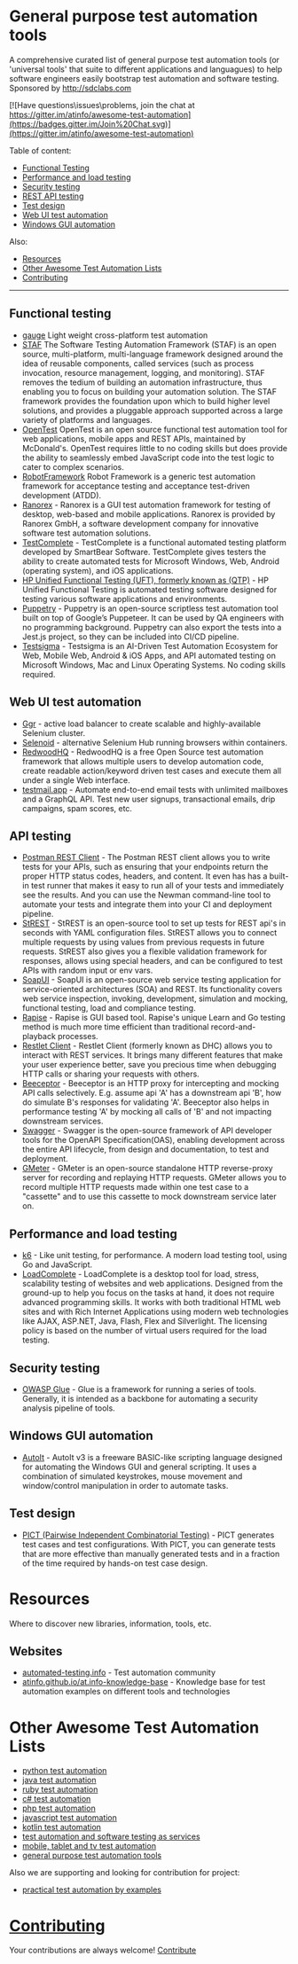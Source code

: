 # General purpose test automation tools

A comprehensive curated list of general purpose test automation tools (or 'universal tools' that suite to different applications and languagues) to help software engineers easily bootstrap test automation and software testing. Sponsored by http://sdclabs.com

[![Have questions\issues\problems, join the chat at https://gitter.im/atinfo/awesome-test-automation](https://badges.gitter.im/Join%20Chat.svg)](https://gitter.im/atinfo/awesome-test-automation)

Table of content:

- [Functional Testing](#functional-testing)
- [Performance and load testing](#performance-and-load-testing)
- [Security testing](#security-testing)
- [REST API testing](#api-testing)
- [Test design](#test-design)
- [Web UI test automation](#web-ui-test-automation)
- [Windows GUI automation](#windows-gui-automation)

Also:

- [Resources](#resources)
- [Other Awesome Test Automation Lists](#other-awesome-test-automation-lists)
- [Contributing](#contributing)

---

## Functional testing
* [gauge](http://getgauge.io) Light weight cross-platform test automation
* [STAF](http://staf.sourceforge.net/) The Software Testing Automation Framework (STAF) is an open source, multi-platform, multi-language framework designed around the idea of reusable components, called services (such as process invocation, resource management, logging, and monitoring). STAF removes the tedium of building an automation infrastructure, thus enabling you to focus on building your automation solution. The STAF framework provides the foundation upon which to build higher level solutions, and provides a pluggable approach supported across a large variety of platforms and languages.
* [OpenTest](https://getopentest.org/) OpenTest is an open source functional test automation tool for web applications, mobile apps and REST APIs, maintained by McDonald's. OpenTest requires little to no coding skills but does provide the ability to seamlessly embed JavaScript code into the test logic to cater to complex scenarios.
* [RobotFramework](http://robotframework.org/) Robot Framework is a generic test automation framework for acceptance testing and acceptance test-driven development (ATDD).
* [Ranorex](http://www.ranorex.com/) - Ranorex is a GUI test automation framework for testing of desktop, web-based and mobile applications. Ranorex is provided by Ranorex GmbH, a software development company for innovative software test automation solutions.
* [TestComplete](https://smartbear.com/product/testcomplete/overview/) - TestComplete is a functional automated testing platform developed by SmartBear Software. TestComplete gives testers the ability to create automated tests for Microsoft Windows, Web, Android (operating system), and iOS applications.
* [HP Unified Functional Testing (UFT), formerly known as (QTP)](http://www8.hp.com/us/en/software-solutions/unified-functional-automated-testing/index.html) - HP Unified Functional Testing is automated testing software designed for testing various software applications and environments.
* [Puppetry](https://puppetry.app/) - Puppetry is an open-source scriptless test automation tool built on top of Google’s Puppeteer. It can be used by QA engineers with no programming background. Puppetry can also export the tests into a Jest.js project, so they can be  included into CI/CD pipeline.
* [Testsigma](https://testsigma.com/) - Testsigma is an AI-Driven Test Automation Ecosystem for Web, Mobile Web, Android & iOS Apps, and API automated testing on Microsoft Windows, Mac and Linux Operating Systems. No coding skills required.

## Web UI test automation
* [Ggr](https://github.com/aandryashin/ggr) - active load balancer to create scalable and highly-available Selenium cluster.
* [Selenoid](https://github.com/aandryashin/selenoid) - alternative Selenium Hub running browsers within containers.
* [RedwoodHQ](https://github.com/dmolchanenko/RedwoodHQ) - RedwoodHQ is a free Open Source test automation framework that allows multiple users to develop automation code, create readable action/keyword driven test cases and execute them all under a single Web interface.
* [testmail.app](https://testmail.app) - Automate end-to-end email tests with unlimited mailboxes and a GraphQL API. Test new user signups, transactional emails, drip campaigns, spam scores, etc.

## API testing

* [Postman REST Client](https://www.npmjs.com/package/postman-bdd) - The Postman REST client allows you to write tests for your APIs, such as ensuring that your endpoints return the proper HTTP status codes, headers, and content. It even has has a built-in test runner that makes it easy to run all of your tests and immediately see the results. And you can use the Newman command-line tool to automate your tests and integrate them into your CI and deployment pipeline.
* [StREST](https://github.com/eykrehbein/strest) - StREST is an open-source tool to set up tests for REST api's in seconds with YAML configuration files. StREST allows you to connect multiple requests by using values from previous requests in future requests. StREST also gives you a flexible validation framework for responses, allows using special headers, and can be configured to test APIs with random input or env vars.
* [SoapUI](https://www.soapui.org/) - SoapUI is an open-source web service testing application for service-oriented architectures (SOA) and REST. Its functionality covers web service inspection, invoking, development, simulation and mocking, functional testing, load and compliance testing.
* [Rapise](https://www.inflectra.com/Rapise/) - Rapise is GUI based tool. Rapise's unique Learn and Go testing method is much more time efficient than traditional record-and-playback processes. 
* [Restlet Client](https://chrome.google.com/webstore/detail/restlet-client-rest-api-t/aejoelaoggembcahagimdiliamlcdmfm) - Restlet Client (formerly known as DHC) allows you to interact with REST services. It brings many different features that make your user experience better, save you precious time when debugging HTTP calls or sharing your requests with others.
* [Beeceptor](https://beeceptor.com) - Beeceptor is an HTTP proxy for intercepting and mocking API calls selectively. E.g. assume api 'A' has a downstream api 'B', how do simulate B's responses for validating 'A'. Beeceptor also helps in performance testing 'A' by mocking all calls of 'B' and not impacting downstream services.
* [Swagger](https://swagger.io/) - Swagger is the open-source framework of API developer tools for the OpenAPI Specification(OAS), enabling development across the entire API lifecycle, from design and documentation, to test and deployment. 
* [GMeter](https://github.com/hexdigest/gmeter) - GMeter is an open-source standalone HTTP reverse-proxy server for recording and replaying HTTP requests. GMeter allows you to record multiple HTTP requests made within one test case to a "cassette" and to use this cassette to mock downstream service later on.

## Performance and load testing
* [k6](https://github.com/loadimpact/k6) - Like unit testing, for performance. A modern load testing tool, using Go and JavaScript.
* [LoadComplete](https://smartbear.com/product/loadcomplete/overview/) - LoadComplete is a desktop tool for load, stress, scalability testing of websites and web applications. Designed from the ground-up to help you focus on the tasks at hand, it does not require advanced programming skills. It works with both traditional HTML web sites and with Rich Internet Applications using modern web technologies like AJAX, ASP.NET, Java, Flash, Flex and Silverlight. The licensing policy is based on the number of virtual users required for the load testing.

## Security testing

* [OWASP Glue](https://github.com/OWASP/glue) - Glue is a framework for running a series of tools. Generally, it is intended as a backbone for automating a security analysis pipeline of tools.

## Windows GUI automation

* [AutoIt](https://www.autoitscript.com/site/) - AutoIt v3 is a freeware BASIC-like scripting language designed for automating the Windows GUI and general scripting. It uses a combination of simulated keystrokes, mouse movement and window/control manipulation in order to automate tasks.

## Test design

* [PICT (Pairwise Independent Combinatorial Testing)](https://github.com/Microsoft/pict) - PICT generates test cases and test configurations. With PICT, you can generate tests that are more effective than manually generated tests and in a fraction of the time required by hands-on test case design.

# Resources
Where to discover new libraries, information, tools, etc.

## Websites

* [automated-testing.info](http://automated-testing.info) - Test automation community
* [atinfo.github.io/at.info-knowledge-base](http://atinfo.github.io/at.info-knowledge-base/)  - Knowledge base for test automation examples on different tools and technologies

# Other Awesome Test Automation Lists

* [python test automation](https://github.com/atinfo/awesome-test-automation/blob/master/python-test-automation.md) 
* [java test automation](https://github.com/atinfo/awesome-test-automation/blob/master/java-test-automation.md) 
* [ruby test automation](https://github.com/atinfo/awesome-test-automation/blob/master/ruby-test-automation.md) 
* [c# test automation](https://github.com/atinfo/awesome-test-automation/blob/master/c%23-test-automation.md) 
* [php test automation](https://github.com/atinfo/awesome-test-automation/blob/master/php-test-automation.md) 
* [javascript test automation](https://github.com/atinfo/awesome-test-automation/blob/master/javascript-test-automation.md) 
* [kotlin test automation](https://github.com/atinfo/awesome-test-automation/blob/master/kotlin-test-automation.md) 
* [test automation and software testing as services](https://github.com/atinfo/awesome-test-automation/blob/master/automation-and-testing-as-service.md) 
* [mobile, tablet and tv test automation](https://github.com/atinfo/awesome-test-automation/blob/master/mobile-test-automation.md)
* [general purpose test automation tools](https://github.com/atinfo/awesome-test-automation/blob/master/general-purpose-test-automation-tools.md)

Also we are supporting and looking for contribution for project:

* [practical test automation by examples](https://github.com/atinfo/at.info-knowledge-base)


# [Contributing](https://github.com/atinfo/awesome-test-automation/blob/master/CONTRIBUTING.md)
Your contributions are always welcome! [Contribute](https://github.com/atinfo/awesome-test-automation/blob/master/CONTRIBUTING.md)
